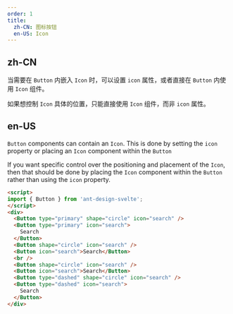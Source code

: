 ```yaml
---
order: 1
title: 
  zh-CN: 图标按钮
  en-US: Icon
---
```


## zh-CN

当需要在 `Button` 内嵌入 `Icon` 时，可以设置 `icon` 属性，或者直接在 `Button` 内使用 `Icon` 组件。

如果想控制 `Icon` 具体的位置，只能直接使用 `Icon` 组件，而非 `icon` 属性。

## en-US

`Button` components can contain an `Icon`. This is done by setting the `icon` property or placing an `Icon` component within the `Button`

If you want specific control over the positioning and placement of the `Icon`, then that should be done by placing the `Icon` component within the `Button` rather than using the `icon` property.

```html
<script>
import { Button } from 'ant-design-svelte';
</script>
<div>
  <Button type="primary" shape="circle" icon="search" />
  <Button type="primary" icon="search">
    Search
  </Button>
  <Button shape="circle" icon="search" />
  <Button icon="search">Search</Button>
  <br />
  <Button shape="circle" icon="search" />
  <Button icon="search">Search</Button>
  <Button type="dashed" shape="circle" icon="search" />
  <Button type="dashed" icon="search">
    Search
  </Button>
</div>
```
